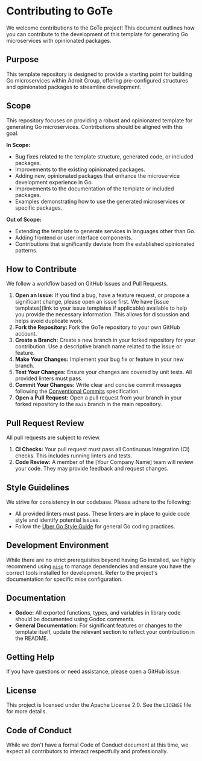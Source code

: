 # Contributing to GoTe

We welcome contributions to the GoTe project! This document outlines how you can contribute to the development of this template for generating Go microservices with opinionated packages.

## Purpose

This template repository is designed to provide a starting point for building Go microservices within Adroit Group, offering pre-configured structures and opinionated packages to streamline development.

## Scope

This repository focuses on providing a robust and opinionated template for generating Go microservices. Contributions should be aligned with this goal.

**In Scope:**

- Bug fixes related to the template structure, generated code, or included packages.
- Improvements to the existing opinionated packages.
- Adding new, opinionated packages that enhance the microservice development experience in Go.
- Improvements to the documentation of the template or included packages.
- Examples demonstrating how to use the generated microservices or specific packages.

**Out of Scope:**

- Extending the template to generate services in languages other than Go.
- Adding frontend or user interface components.
- Contributions that significantly deviate from the established opinionated patterns.

## How to Contribute

We follow a workflow based on GitHub Issues and Pull Requests.

1.  **Open an Issue:** If you find a bug, have a feature request, or propose a significant change, please open an issue first. We have [issue templates](link to your issue templates if applicable) available to help you provide the necessary information. This allows for discussion and helps avoid duplicate work.
2.  **Fork the Repository:** Fork the GoTe repository to your own GitHub account.
3.  **Create a Branch:** Create a new branch in your forked repository for your contribution. Use a descriptive branch name related to the issue or feature.
4.  **Make Your Changes:** Implement your bug fix or feature in your new branch.
5.  **Test Your Changes:** Ensure your changes are covered by unit tests. All provided linters must pass.
6.  **Commit Your Changes:** Write clear and concise commit messages following the [Conventional Commits](https://www.conventionalcommits.org/en/latest/) specification.
7.  **Open a Pull Request:** Open a pull request from your branch in your forked repository to the `main` branch in the main repository.

## Pull Request Review

All pull requests are subject to review.

1.  **CI Checks:** Your pull request must pass all Continuous Integration (CI) checks. This includes running linters and tests.
2.  **Code Review:** A member of the [Your Company Name] team will review your code. They may provide feedback and request changes.

## Style Guidelines

We strive for consistency in our codebase. Please adhere to the following:

- All provided linters must pass. These linters are in place to guide code style and identify potential issues.
- Follow the [Uber Go Style Guide](https://github.com/uber-go/guide/blob/master/style.md) for general Go coding practices.

## Development Environment

While there are no strict prerequisites beyond having Go installed, we highly recommend using [`mise`](https://mise.jdx.dev/) to manage dependencies and ensure you have the correct tools installed for development. Refer to the project's documentation for specific mise configuration.

## Documentation

- **Godoc:** All exported functions, types, and variables in library code should be documented using Godoc comments.
- **General Documentation:** For significant features or changes to the template itself, update the relevant section to reflect your contribution in the README.

## Getting Help

If you have questions or need assistance, please open a GitHub issue.

## License

This project is licensed under the Apache License 2.0. See the `LICENSE` file for more details.

## Code of Conduct

While we don't have a formal Code of Conduct document at this time, we expect all contributors to interact respectfully and professionally.
